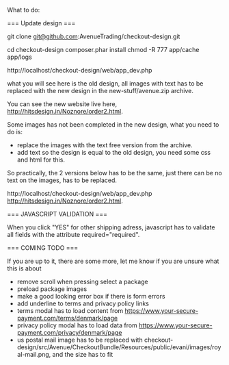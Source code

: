 What to do:

=== Update design ===

git clone git@github.com:AvenueTrading/checkout-design.git

cd checkout-design
composer.phar install
chmod -R 777 app/cache app/logs

http://localhost/checkout-design/web/app_dev.php

what you will see here is the old design, all images with text has to be replaced with the new design in the new-stuff/avenue.zip archive.

You can see the new website live here, http://hitsdesign.in/Noznore/order2.html.

Some images has not been completed in the new design, what you need to do is:

- replace the images with the text free version from the archive.
- add text so the design is equal to the old design, you need some css and html for this.

So practically, the 2 versions below has to be the same, just there can be no text on the images, has to be replaced.


http://localhost/checkout-design/web/app_dev.php
http://hitsdesign.in/Noznore/order2.html.


=== JAVASCRIPT VALIDATION ===

When you click "YES" for other shipping adress, javascript has to validate all fields with the attribute required="required".


=== COMING TODO ===

If you are up to it, there are some more, let me know if you are unsure what this is about

- remove scroll when pressing select a package
- preload package images
- make a good looking error box if there is form errors
- add underline to terms and privacy policy links
- terms modal has to load content from https://www.your-secure-payment.com/terms/denmark/page
- privacy policy modal has to load data from https://www.your-secure-payment.com/privacy/denmark/page
- us postal mail image has to be replaced with checkout-design/src/Avenue/CheckoutBundle/Resources/public/evani/images/royal-mail.png, and the size has to fit
